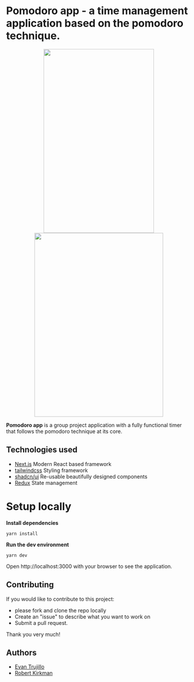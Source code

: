 # Pomodoro app - a time management application based on the pomodoro technique.

<p align="center">

<img  src="https://github.com/webdevbroz/pomodoro-app/assets/27636896/fc2171e8-07f6-42ea-9ab1-186a39aefb23" width=300px height=500px>

<img  src="https://github.com/webdevbroz/pomodoro-app/assets/27636896/b9a1a936-556a-484b-b675-502de326280f" width=350px height=500px>
</p>


**Pomodoro app** is a group project application with a fully functional timer that follows the pomodoro technique at its core.

## Technologies used
* [Next.js](https://nextjs.org/) Modern React based framework
* [tailwindcss](https://tailwindcss.com/) Styling framework
* [shadcn/ui](https://ui.shadcn.com/) Re-usable beautifully designed components
* [Redux](https://redux.js.org/) State management


# Setup locally

**Install dependencies**
```
yarn install
```

**Run the dev environment**
```
yarn dev
```

Open http://localhost:3000 with your browser to see the application.


## Contributing

If you would like to contribute to this project:
* please fork and clone the repo locally
* Create an "issue" to describe what you want to work on
* Submit a pull request.

Thank you very much!


## Authors

* [Evan Trujillo](https://github.com/evomatic)
* [Robert Kirkman](https://github.com/blue2wo)

